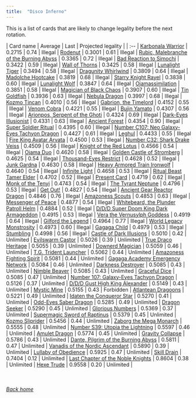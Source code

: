 ```yaml
---
title:  "Disco Inferno"
---
```


This is a list of cards that are likely to change legality before the next rotation.

| Card name | Average | Last | Projected legality |
| :-- |
[Karbonala Warrior](https://db.ygoprodeck.com/card/?search=Karbonala%20Warrior) | 0.2715 | 0.74 | Illegal |
[Rodenut](https://db.ygoprodeck.com/card/?search=Rodenut) | 0.3001 | 0.61 | Illegal |
[Rubic, Malebranche of the Burning Abyss](https://db.ygoprodeck.com/card/?search=Rubic,%20Malebranche%20of%20the%20Burning%20Abyss) | 0.3365 | 0.72 | Illegal |
[Bad Reaction to Simochi](https://db.ygoprodeck.com/card/?search=Bad%20Reaction%20to%20Simochi) | 0.3422 | 0.59 | Illegal |
[Wall of Thorns](https://db.ygoprodeck.com/card/?search=Wall%20of%20Thorns) | 0.3425 | 0.58 | Illegal |
[Lunalight Tiger](https://db.ygoprodeck.com/card/?search=Lunalight%20Tiger) | 0.3494 | 0.58 | Illegal |
[Dragunity Whirlwind](https://db.ygoprodeck.com/card/?search=Dragunity%20Whirlwind) | 0.3809 | 0.64 | Illegal |
[Madolche Hootcake](https://db.ygoprodeck.com/card/?search=Madolche%20Hootcake) | 0.3819 | 0.68 | Illegal |
[Starry Knight Rayel](https://db.ygoprodeck.com/card/?search=Starry%20Knight%20Rayel) | 0.3838 | 0.60 | Illegal |
[Lunalight Wolf](https://db.ygoprodeck.com/card/?search=Lunalight%20Wolf) | 0.3847 | 0.64 | Illegal |
[Ojamassimilation](https://db.ygoprodeck.com/card/?search=Ojamassimilation) | 0.3851 | 0.58 | Illegal |
[Magician of Black Chaos](https://db.ygoprodeck.com/card/?search=Magician%20of%20Black%20Chaos) | 0.3907 | 0.60 | Illegal |
[Tin Goldfish](https://db.ygoprodeck.com/card/?search=Tin%20Goldfish) | 0.3936 | 0.63 | Illegal |
[Nebula Dragon](https://db.ygoprodeck.com/card/?search=Nebula%20Dragon) | 0.3997 | 0.68 | Illegal |
[Kozmo Tincan](https://db.ygoprodeck.com/card/?search=Kozmo%20Tincan) | 0.4010 | 0.56 | Illegal |
[Gabrion, the Timelord](https://db.ygoprodeck.com/card/?search=Gabrion,%20the%20Timelord) | 0.4152 | 0.55 | Illegal |
[Venom Cobra](https://db.ygoprodeck.com/card/?search=Venom%20Cobra) | 0.4221 | 0.55 | Illegal |
[Bujin Yamato](https://db.ygoprodeck.com/card/?search=Bujin%20Yamato) | 0.4307 | 0.56 | Illegal |
[Arionpos, Serpent of the Ghoti](https://db.ygoprodeck.com/card/?search=Arionpos,%20Serpent%20of%20the%20Ghoti) | 0.4324 | 0.69 | Illegal |
[Dark-Eyes Illusionist](https://db.ygoprodeck.com/card/?search=Dark-Eyes%20Illusionist) | 0.4331 | 0.63 | Illegal |
[Ancient Forest](https://db.ygoprodeck.com/card/?search=Ancient%20Forest) | 0.4354 | 0.90 | Illegal |
[Super Soldier Ritual](https://db.ygoprodeck.com/card/?search=Super%20Soldier%20Ritual) | 0.4395 | 0.60 | Illegal |
[Number C107: Neo Galaxy-Eyes Tachyon Dragon](https://db.ygoprodeck.com/card/?search=Number%20C107:%20Neo%20Galaxy-Eyes%20Tachyon%20Dragon) | 0.4427 | 0.61 | Illegal |
[Leghul](https://db.ygoprodeck.com/card/?search=Leghul) | 0.4433 | 0.55 | Illegal |
[Fire King Avatar Arvata](https://db.ygoprodeck.com/card/?search=Fire%20King%20Avatar%20Arvata) | 0.4500 | 0.53 | Illegal |
[Number C32: Shark Drake Veiss](https://db.ygoprodeck.com/card/?search=Number%20C32:%20Shark%20Drake%20Veiss) | 0.4509 | 0.56 | Illegal |
[Knight of the Red Lotus](https://db.ygoprodeck.com/card/?search=Knight%20of%20the%20Red%20Lotus) | 0.4566 | 0.54 | Illegal |
[Ojama Duo](https://db.ygoprodeck.com/card/?search=Ojama%20Duo) | 0.4620 | 0.58 | Illegal |
[Golden Castle of Stromberg](https://db.ygoprodeck.com/card/?search=Golden%20Castle%20of%20Stromberg) | 0.4625 | 0.54 | Illegal |
[Thousand-Eyes Restrict](https://db.ygoprodeck.com/card/?search=Thousand-Eyes%20Restrict) | 0.4628 | 0.52 | Illegal |
[Junk Gardna](https://db.ygoprodeck.com/card/?search=Junk%20Gardna) | 0.4630 | 0.58 | Illegal |
[Heavy Armored Train Ironwolf](https://db.ygoprodeck.com/card/?search=Heavy%20Armored%20Train%20Ironwolf) | 0.4640 | 0.54 | Illegal |
[Infinite Light](https://db.ygoprodeck.com/card/?search=Infinite%20Light) | 0.4658 | 0.53 | Illegal |
[Ritual Beast Tamer Elder](https://db.ygoprodeck.com/card/?search=Ritual%20Beast%20Tamer%20Elder) | 0.4702 | 0.52 | Illegal |
[Present Card](https://db.ygoprodeck.com/card/?search=Present%20Card) | 0.4719 | 0.62 | Illegal |
[Monk of the Tenyi](https://db.ygoprodeck.com/card/?search=Monk%20of%20the%20Tenyi) | 0.4743 | 0.54 | Illegal |
[The Tyrant Neptune](https://db.ygoprodeck.com/card/?search=The%20Tyrant%20Neptune) | 0.4796 | 0.53 | Illegal |
[Get Out!](https://db.ygoprodeck.com/card/?search=Get%20Out!) | 0.4827 | 0.54 | Illegal |
[Ancient Gear Reactor Dragon](https://db.ygoprodeck.com/card/?search=Ancient%20Gear%20Reactor%20Dragon) | 0.4846 | 0.76 | Illegal |
[Amazoness Scouts](https://db.ygoprodeck.com/card/?search=Amazoness%20Scouts) | 0.4853 | 0.63 | Illegal |
[Messenger of Peace](https://db.ygoprodeck.com/card/?search=Messenger%20of%20Peace) | 0.4877 | 0.54 | Illegal |
[Whitebeard, the Plunder Patroll Helm](https://db.ygoprodeck.com/card/?search=Whitebeard,%20the%20Plunder%20Patroll%20Helm) | 0.4884 | 0.52 | Illegal |
[D/D/D Super Doom King Dark Armageddon](https://db.ygoprodeck.com/card/?search=D/D/D%20Super%20Doom%20King%20Dark%20Armageddon) | 0.4915 | 0.53 | Illegal |
[Vera the Vernusylph Goddess](https://db.ygoprodeck.com/card/?search=Vera%20the%20Vernusylph%20Goddess) | 0.4919 | 0.64 | Illegal |
[Gilford the Legend](https://db.ygoprodeck.com/card/?search=Gilford%20the%20Legend) | 0.4964 | 0.77 | Illegal |
[World Legacy Monstrosity](https://db.ygoprodeck.com/card/?search=World%20Legacy%20Monstrosity) | 0.4973 | 0.60 | Illegal |
[Gagaga Child](https://db.ygoprodeck.com/card/?search=Gagaga%20Child) | 0.4979 | 0.53 | Illegal |
[Stumbling](https://db.ygoprodeck.com/card/?search=Stumbling) | 0.4998 | 0.56 | Illegal |
[Castle of Dark Illusions](https://db.ygoprodeck.com/card/?search=Castle%20of%20Dark%20Illusions) | 0.5010 | 0.42 | Unlimited |
[Evilswarm Castor](https://db.ygoprodeck.com/card/?search=Evilswarm%20Castor) | 0.5026 | 0.39 | Unlimited |
[True Draco Heritage](https://db.ygoprodeck.com/card/?search=True%20Draco%20Heritage) | 0.5055 | 0.39 | Unlimited |
[Downerd Magician](https://db.ygoprodeck.com/card/?search=Downerd%20Magician) | 0.5059 | 0.46 | Unlimited |
[T.G. Trident Launcher](https://db.ygoprodeck.com/card/?search=T.G.%20Trident%20Launcher) | 0.5062 | 0.44 | Unlimited |
[Amazoness Fighting Spirit](https://db.ygoprodeck.com/card/?search=Amazoness%20Fighting%20Spirit) | 0.5081 | 0.44 | Unlimited |
[Gagaga Academy Emergency Network](https://db.ygoprodeck.com/card/?search=Gagaga%20Academy%20Emergency%20Network) | 0.5084 | 0.46 | Unlimited |
[Darkness Destroyer](https://db.ygoprodeck.com/card/?search=Darkness%20Destroyer) | 0.5085 | 0.43 | Unlimited |
[Nimble Beaver](https://db.ygoprodeck.com/card/?search=Nimble%20Beaver) | 0.5085 | 0.43 | Unlimited |
[Graceful Dice](https://db.ygoprodeck.com/card/?search=Graceful%20Dice) | 0.5085 | 0.47 | Unlimited |
[Number 107: Galaxy-Eyes Tachyon Dragon](https://db.ygoprodeck.com/card/?search=Number%20107:%20Galaxy-Eyes%20Tachyon%20Dragon) | 0.5126 | 0.37 | Unlimited |
[D/D/D Gust High King Alexander](https://db.ygoprodeck.com/card/?search=D/D/D%20Gust%20High%20King%20Alexander) | 0.5149 | 0.43 | Unlimited |
[Mystic Mine](https://db.ygoprodeck.com/card/?search=Mystic%20Mine) | 0.5155 | 0.43 | Forbidden |
[Atlantean Dragoons](https://db.ygoprodeck.com/card/?search=Atlantean%20Dragoons) | 0.5221 | 0.49 | Unlimited |
[Idaten the Conqueror Star](https://db.ygoprodeck.com/card/?search=Idaten%20the%20Conqueror%20Star) | 0.5270 | 0.41 | Unlimited |
[Odd-Eyes Saber Dragon](https://db.ygoprodeck.com/card/?search=Odd-Eyes%20Saber%20Dragon) | 0.5285 | 0.49 | Unlimited |
[Dragon Seeker](https://db.ygoprodeck.com/card/?search=Dragon%20Seeker) | 0.5290 | 0.45 | Unlimited |
[Glorious Numbers](https://db.ygoprodeck.com/card/?search=Glorious%20Numbers) | 0.5369 | 0.37 | Unlimited |
[Supermagic Sword of Raptinus](https://db.ygoprodeck.com/card/?search=Supermagic%20Sword%20of%20Raptinus) | 0.5379 | 0.45 | Unlimited |
[Kozmo Sliprider](https://db.ygoprodeck.com/card/?search=Kozmo%20Sliprider) | 0.5456 | 0.44 | Unlimited |
[Zaborg the Mega Monarch](https://db.ygoprodeck.com/card/?search=Zaborg%20the%20Mega%20Monarch) | 0.5555 | 0.48 | Unlimited |
[Number S39: Utopia the Lightning](https://db.ygoprodeck.com/card/?search=Number%20S39:%20Utopia%20the%20Lightning) | 0.5597 | 0.46 | Unlimited |
[Amulet Dragon](https://db.ygoprodeck.com/card/?search=Amulet%20Dragon) | 0.5774 | 0.45 | Unlimited |
[Gravity Collapse](https://db.ygoprodeck.com/card/?search=Gravity%20Collapse) | 0.5786 | 0.43 | Unlimited |
[Dante, Pilgrim of the Burning Abyss](https://db.ygoprodeck.com/card/?search=Dante,%20Pilgrim%20of%20the%20Burning%20Abyss) | 0.5811 | 0.47 | Unlimited |
[Vanadis of the Nordic Ascendant](https://db.ygoprodeck.com/card/?search=Vanadis%20of%20the%20Nordic%20Ascendant) | 0.5890 | 0.39 | Unlimited |
[Lullaby of Obedience](https://db.ygoprodeck.com/card/?search=Lullaby%20of%20Obedience) | 0.5925 | 0.47 | Unlimited |
[Skill Drain](https://db.ygoprodeck.com/card/?search=Skill%20Drain) | 0.7404 | 0.12 | Unlimited |
[Last Chapter of the Noble Knights](https://db.ygoprodeck.com/card/?search=Last%20Chapter%20of%20the%20Noble%20Knights) | 0.8604 | 0.38 | Unlimited |
[Hexe Trude](https://db.ygoprodeck.com/card/?search=Hexe%20Trude) | 0.9558 | 0.20 | Unlimited |

<br>

###### [Back home](index)